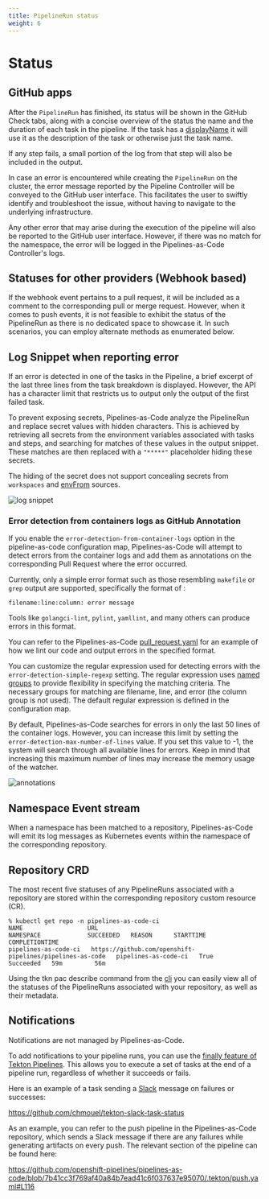 ```yaml
---
title: PipelineRun status
weight: 6
---
```


# Status

## GitHub apps

After the `PipelineRun` has finished, its status will be
shown in the GitHub Check tabs, along with a concise overview
of the status the name and the duration of each task in the pipeline. If the task has a
[displayName](https://tekton.dev/docs/pipelines/tasks/#specifying-a-display-name)
it will use it as the description of the task or otherwise just the task
name.

If any step fails, a small portion of the log from that step will
also be included in the output.

In case an error is encountered while creating the `PipelineRun` on the cluster,
the error message reported by the Pipeline Controller will be conveyed to the
GitHub user interface. This facilitates the user to swiftly identify and
troubleshoot the issue, without having to navigate to the underlying
infrastructure.

Any other error that may arise during the execution of the pipeline will also
be reported to the GitHub user interface. However, if there was no match for the
namespace, the error will be logged in the Pipelines-as-Code Controller's logs.

## Statuses for other providers (Webhook based)

If the webhook event pertains to a pull request, it will be included as a
comment to the corresponding pull or merge request. However, when it comes to
push events, it is not feasible to exhibit the status of the PipelineRun as
there is no dedicated space to showcase it. In such scenarios, you can employ
alternate methods as enumerated below.

## Log Snippet when reporting error

If an error is detected in one of the tasks in the Pipeline, a brief excerpt of
the last three lines from the task breakdown is displayed. However, the API has
a character limit that restricts us to output only the output of the first
failed task.

To prevent exposing secrets, Pipelines-as-Code analyze the PipelineRun and
replace secret values with hidden characters. This is achieved by retrieving
all secrets from the environment variables associated with tasks and steps, and
searching for matches of these values in the output snippet. These matches are
then replaced with a `"*****"` placeholder hiding these secrets.

The hiding of the secret does not support concealing secrets from `workspaces`
and
[envFrom](https://kubernetes.io/docs/reference/generated/kubernetes-api/v1.23/#envfromsource-v1-core)
sources.

![log snippet](/images/snippet-failure-message.png)

### Error detection from containers logs as GitHub Annotation

If you enable the `error-detection-from-container-logs` option in the
pipeline-as-code configuration map, Pipelines-as-Code will attempt to detect
errors from the container logs and add them as annotations on the corresponding
Pull Request where the error occurred.

Currently, only a simple error format such as those resembling `makefile` or
`grep` output are supported, specifically the format of :

```console
filename:line:column: error message
```

Tools like `golangci-lint`, `pylint`, `yamllint`, and many others can
produce errors in this format.

You can refer to the Pipelines-as-Code
[pull_request.yaml](https://github.com/openshift-pipelines/pipelines-as-code/blob/7c9b16409a1a6c93e9480758f069f881e5a50f05/.tekton/pull-request.yaml#L70)
for an example of how we lint our code and output errors in the
specified format.

You can customize the regular expression used for detecting errors with the
`error-detection-simple-regexp` setting. The regular expression uses [named
groups](https://www.regular-expressions.info/named.html) to provide flexibility
in specifying the matching criteria. The necessary groups for matching are
filename, line, and error (the column group is not used). The default regular
expression is defined in the configuration map.

By default, Pipelines-as-Code searches for errors in only the last 50 lines of
the container logs. However, you can increase this limit by setting the
`error-detection-max-number-of-lines` value. If you set this value to -1, the
system will search through all available lines for errors. Keep in mind that
increasing this maximum number of lines may increase the memory usage of the
watcher.

![annotations](/images/github-annotation-error-failure-detection.png)

## Namespace Event stream

When a namespace has been matched to a repository, Pipelines-as-Code will emit
its log messages as Kubernetes events within the namespace of the corresponding
repository.

## Repository CRD

The most recent five statuses of any PipelineRuns associated with a repository
are stored within the corresponding repository custom resource (CR).

```console
% kubectl get repo -n pipelines-as-code-ci
NAME                  URL                                                        NAMESPACE             SUCCEEDED   REASON      STARTTIME   COMPLETIONTIME
pipelines-as-code-ci   https://github.com/openshift-pipelines/pipelines-as-code   pipelines-as-code-ci   True        Succeeded   59m         56m
```

Using the tkn pac describe command from the [cli](../cli/) you can easily view
all of the statuses of the PipelineRuns associated with your repository, as
well as their metadata.

## Notifications

Notifications are not managed by Pipelines-as-Code.

To add notifications to your pipeline runs, you can use the [finally feature of
Tekton
Pipelines](https://github.com/tektoncd/pipeline/blob/main/docs/pipelines.md#adding-finally-to-the-pipeline).
This allows you to execute a set of tasks at the end of a
pipeline run, regardless of whether it succeeds or fails.

Here is an example of a task sending a [Slack](https://slack.com) message on failures or successes:

<https://github.com/chmouel/tekton-slack-task-status>

As an example, you can refer to the push pipeline in the Pipelines-as-Code
repository, which sends a Slack message if there are any failures while
generating artifacts on every push. The relevant section of the pipeline can be
found here:

<https://github.com/openshift-pipelines/pipelines-as-code/blob/7b41cc3f769af40a84b7ead41c6f037637e95070/.tekton/push.yaml#L116>
